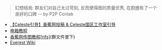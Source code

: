 > 幻想结局: 群友们对自己太过苛刻, 反而使得图的质量优秀, 在蔚圈有了一个良好的口碑 -- by P2P Conlab

* [【Celeste引导】香蕉网投稿 & Celeste国区工作室引导](https://www.bilibili.com/video/BV1NFpoeSEKt)
* [电箱教程](https://www.bilibili.com/video/BV1sK411o79u)
* [香蕉网传图教程[rifs]]()(群文件里下)
* [Everest Wiki](https://github.com/EverestAPI/Resources/wiki/Uploading-Mods)

